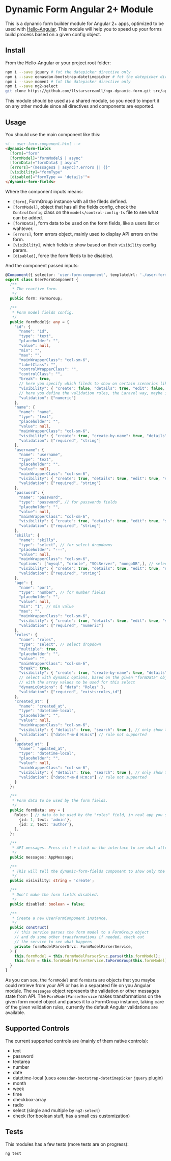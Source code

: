 # Dynamic Form Angular 2+ Module

This is a dynamic form builder module for Angular 2+ apps, optimized to be used with [Hello-Angular](https://github.com/llstarscreamll/Hello-Angular). This module will help you to speed up your forms build process based on a given config object.

## Install

From the Hello-Angular or your project root folder:

```bash
npm i --save jquery # fot the datepicker directive only
npm i --save eonasdan-bootstrap-datetimepicker # fot the datepicker directive only
npm i --save moment # fot the datepicker directive only
npm i --save ng2-select
git clone https://github.com/llstarscreamll/ngx-dynamic-form.git src/app/dynamic-form
```

This module should be used as a shared module, so you need to import it on any other module since all directives and components are exported.

## Usage

You should use the main component like this:

```html
<!-- user-form.component.html -->
<dynamic-form-fields
  [form]="form"
  [formModel]="formModel$ | async"
  [formData]="formData$ | async"
  [errors]="(messages$ | async)?.errors || {}"
  [visibility]="formType"
  [disabled]="formType == 'details'">
</dynamic-form-fields>
```

Where the component inputs means:

- `[form]`, FormGroup instance with all the fileds defined.
- `[formModel]`, object that has all the fields config, check the `ControlConfig` class on the `models/control-config-ts` file to see what can be added.
- `[formData]`, form data to be used on the form fields, like a users list or wahtever.
- `[errors]`, form errors object, mainly used to display API errors on the form.
- `[visibility]`, which fields to show based on their `visibility` config param.
- `[disabled]`, force the form fileds to be disabled.

And the component passed inputs:

```typescript
@Component({ selector: 'user-form-component', templateUrl: './user-form.component.html' })
export class UserFormComponent {
  /**
   * The reactive form.
   */
  public form: FormGroup;

  /**
   * Form model fields config.
   */
  public formModel$: any = {
    "id": {
      "name": "id",
      "type": "text",
      "placeholder": "",
      "value": null,
      "min": "",
      "max": "",
      "mainWrapperClass": "col-sm-6",
      "labelClass": "",
      "controlWrapperClass": "",
      "controlClass": "",
      "break": true,
      // here you specify which fileds to show on certain scenarios like create, update, details, search, etc
      "visibility": { "create": false, "details": true, "edit": false, "search": true },
      // here you define the validation rules, the Laravel way, maybe in the future all the Laravel rules could be supported
      "validation": ["numeric"]
    },
    "name": {
      "name": "name",
      "type": "text",
      "placeholder": "",
      "value": null,
      "mainWrapperClass": "col-sm-6",
      "visibility": { "create": true, "create-by-name": true, "details": true, "edit": true, "search": true },
      "validation": ["required", "string"]
    },
    "username": {
      "name": "username",
      "type": "text",
      "placeholder": "",
      "value": null,
      "mainWrapperClass": "col-sm-6",
      "visibility": { "create": true, "details": true, "edit": true, "search": true },
      "validation": ["required", "string"]
    },
    "password": {
      "name": "password",
      "type": "password", // for passwords fields
      "placeholder": "",
      "value": null,
      "mainWrapperClass": "col-sm-6",
      "visibility": { "create": true, "details": true, "edit": true, "search": true },
      "validation": ["required", "string"]
    },
    "skills": {
      "name": "skills",
      "type": "select", // for select dropdowns
      "placeholder": "---",
      "value": null,
      "mainWrapperClass": "col-sm-6",
      "options": ["mysql", "oracle", "SQLServer", "mongoDB",], // select with static options
      "visibility": { "create": true, "details": true, "edit": true, "search": true },
      "validation": ["required", "string"]
    },
    "age": {
      "name": "port",
      "type": "number", // for number fields
      "placeholder": "",
      "value": null,
      "min": "1", // min value
      "max": "",
      "mainWrapperClass": "col-sm-6",
      "visibility": { "create": true, "details": true, "edit": true, "search": true },
      "validation": ["required", "numeric"]
    },
    "roles": {
      "name": "roles",
      "type": "select", // select dropdown
      "multiple": true,
      "placeholder": "",
      "value": "",
      "mainWrapperClass": "col-sm-6",
      "break": true,
      "visibility": { "create": true, "create-by-name": true, "details": true, "edit": true, "search": true },
      // select with dynamic options, based on the given "formData" object, so in "formData" must be a key named "Roles"
      // with the array values to be used for this select
      "dynamicOptions": { "data": "Roles" },
      "validation": ["required", "exists:roles,id"]
    },
    "created_at": {
      "name": "created_at",
      "type": "datetime-local",
      "placeholder": "",
      "value": null,
      "mainWrapperClass": "col-sm-6",
      "visibility": { "details": true, "search": true }, // only show this field on details and search forms
      "validation": ["date:Y-m-d H:m:s"] // rule not supported
    },
    "updated_at": {
      "name": "updated_at",
      "type": "datetime-local",
      "placeholder": "",
      "value": null,
      "mainWrapperClass": "col-sm-6",
      "visibility": { "details": true, "search": true }, // only show this field on details and search forms
      "validation": ["date:Y-m-d H:m:s"] // rule not supported
    }
  };

  /**
   * Form data to be used by the form fields.
   */
  public formData: any = {
    Roles: [ // data to be used by the "roles" field, in real app you should get this data from an API
      {id: 1, text: 'admin'},
      {id: 2, text: 'author'},
    ],
  };

  /**
   * API messages. Press ctrl + click on the interface to see what attrs are available.
   */
  public messages: AppMessage;

  /**
   * This will tell the dynamic-form-fields component to show only the fields who has "visibility: { create: true }"
   */
  public visivility: string = 'create';

  /**
   * Don't make the form fields disabled.
   */
  public disabled: boolean = false;

  /**
   * Create a new UserFormComponent instance.
   */
  public construct(
    // this service parses the form model to a FormGroup object
    // and do some other transformations if needed, check out
    // the service to see what happens
    private formModelParserSrvc: FormModelParserService,
  ) {
    this.formModel = this.formModelParserSrvc.parse(this.formModel);
    this.form = this.formModelParserService.toFormGroup(this.formModel);
  }
}
```

As you can see, the `formModel` and `formData` are objects that you maybe could retrieve from your API or has in a separated file on you Angular module. The `messages` object represents the validation or other messages state from API. The `FormModelParserService` makes transformations on the given form model object and parses it to a FormGroup instance, taking care of the given validation rules, currently the default Angular validations are available.

## Supported Controls

The current supported controls are (mainly of them native controls):

- text
- password
- textarea
- number
- date
- datetime-local (uses `eonasdan-bootstrap-datetimepicker` `jquery` plugin)
- month
- week
- time
- checkbox-array
- radio
- select (single and multiple by `ng2-select`)
- check (for boolean stuff, has a small css customization)

## Tests

This modules has a few tests (more tests are on progress):

```bash
ng test
```
